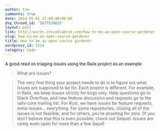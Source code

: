 ```yaml
---
author: tim
comments: true
date: 2014-05-02 21:09:48+00:00
dsq_thread_id: '2677520615'
layout: post
link: http://words.steveklabnik.com/how-to-be-an-open-source-gardener
slug: how-to-be-an-open-source-gardener
title: How to be an open source gardener
wordpress_id: 1514
category: Code
---
```


A good read on triaging issues using the Rails project as an example

> What are Issues?

>

> The very first thing your project needs to do is to figure out what Issues
are supposed to be for. Each project is different. For example, in Rails, we
keep Issues strictly for bugs only. Help questions go to Stack Overflow, and
new feature discussion and requests go to the rails-core mailing list. For
Rust, we have issues for feature requests, meta-issues… everything. For some
repositories, closing all of the issues is not feasible, and for others,
you’re shooting for zero. (If you don’t believe that this is even possible,
check out Sequel. Issues are rarely even open for more than a few days!)
